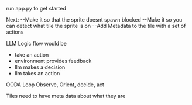 run app.py to get started 

Next: 
--Make it so that the sprite doesnt spawn blocked
--Make it so you can detect what tile the sprite is on
--Add Metadata to the tile with a set of actions


LLM Logic flow would be 
- take an action
- environment provides feedback 
- llm makes a decision
- llm takes an action 

OODA Loop
Observe, Orient, decide, act

Tiles need to have meta data about what they are 